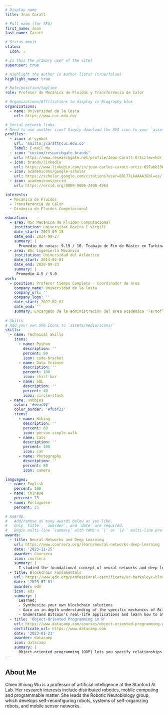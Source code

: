 ```yaml
---
# Display name
title: Jean Caratt

# Full name (for SEO)
first_name: Jean
last_name: Caratt

# Status emoji
status:
  icon: ☕️

# Is this the primary user of the site?
superuser: true

# Highlight the author in author lists? (true/false)
highlight_name: true

# Role/position/tagline
role: Profesor de Mecánica de Fluidos y Transferencia de Calor

# Organizations/Affiliations to display in Biography blox
organizations:
  - name: Universidad de la Costa
    url: https://www.cuc.edu.co/

# Social network links
# Need to use another icon? Simply download the SVG icon to your `assets/media/icons/` folder.
profiles:
  - icon: at-symbol
    url: 'mailto:jcaratt@cuc.edu.co'
    label: E-mail Me
  - icon: "custom/researchgate-brands"
    url: https://www.researchgate.net/profile/Jean-Caratt-Ortiz?ev=hdr_xprf
  - icon: brands/linkedin
    url: https://www.linkedin.com/in/jean-carlos-caratt-ortiz-697abb198//
  - icon: academicons/google-scholar
    url: https://scholar.google.com/citations?user=88l77LkAAAAJ&hl=es/
  - icon: academicons/orcid
    url: https://orcid.org/0009-0006-2400-4964

interests:
  - Mecánica de Fluidos
  - Transferencia de Calor
  - Dinámica de Fluidos Computacional

education:
  - area: MSc Mecánica de Fluidos Computacional
    institution: Universitat Rovira I Virgili
    date_start: 2023-09-13
    date_end: 2024-09-27
    summary: |
      Promedio de notas: 9.19 / 10. Trabajo de Fin de Máster en Turbinas Eólicas de Eje Vertical (VAWT).
  - area: BSc Ingeniería Mecánica
    institution: Universidad del Atlántico
    date_start: 2014-02-01
    date_end: 2020-09-23
    summary: |
     Promedio 4.5 / 5.0
work:
  - position: Profesor tiempo Completo - Coordinador de área
    company_name: Universidad de la Costa
    company_url: ''
    company_logo: ''
    date_start: 2022-02-01
    date_end: ''
    summary: Encargado de la administración del área académica "Termofluidos" del Programa de Ingeniería Mecánica
  
# Skills
# Add your own SVG icons to `assets/media/icons/`
skills:
  - name: Technical Skills
    items:
      - name: Python
        description: ''
        percent: 80
        icon: code-bracket
      - name: Data Science
        description: ''
        percent: 100
        icon: chart-bar
      - name: SQL
        description: ''
        percent: 40
        icon: circle-stack
  - name: Hobbies
    color: '#eeac02'
    color_border: '#f0bf23'
    items:
      - name: Hiking
        description: ''
        percent: 60
        icon: person-simple-walk
      - name: Cats
        description: ''
        percent: 100
        icon: cat
      - name: Photography
        description: ''
        percent: 80
        icon: camera

languages:
  - name: English
    percent: 100
  - name: Chinese
    percent: 75
  - name: Portuguese
    percent: 25

# Awards.
#   Add/remove as many awards below as you like.
#   Only `title`, `awarder`, and `date` are required.
#   Begin multi-line `summary` with YAML's `|` or `|2-` multi-line prefix and indent 2 spaces below.
awards:
  - title: Neural Networks and Deep Learning
    url: https://www.coursera.org/learn/neural-networks-deep-learning
    date: '2023-11-25'
    awarder: Coursera
    icon: coursera
    summary: |
      I studied the foundational concept of neural networks and deep learning. By the end, I was familiar with the significant technological trends driving the rise of deep learning; build, train, and apply fully connected deep neural networks; implement efficient (vectorized) neural networks; identify key parameters in a neural network’s architecture; and apply deep learning to your own applications.
  - title: Blockchain Fundamentals
    url: https://www.edx.org/professional-certificate/uc-berkeleyx-blockchain-fundamentals
    date: '2023-07-01'
    awarder: edX
    icon: edx
    summary: |
      Learned:
      - Synthesize your own blockchain solutions
      - Gain an in-depth understanding of the specific mechanics of Bitcoin
      - Understand Bitcoin’s real-life applications and learn how to attack and destroy Bitcoin, Ethereum, smart contracts and Dapps, and alternatives to Bitcoin’s Proof-of-Work consensus algorithm
  - title: 'Object-Oriented Programming in R'
    url: https://www.datacamp.com/courses/object-oriented-programming-with-s3-and-r6-in-r
    certificate_url: https://www.datacamp.com
    date: '2023-01-21'
    awarder: datacamp
    icon: datacamp
    summary: |
      Object-oriented programming (OOP) lets you specify relationships between functions and the objects that they can act on, helping you manage complexity in your code. This is an intermediate level course, providing an introduction to OOP, using the S3 and R6 systems. S3 is a great day-to-day R programming tool that simplifies some of the functions that you write. R6 is especially useful for industry-specific analyses, working with web APIs, and building GUIs.
---
```


## About Me

Chien Shiung Wu is a professor of artificial intelligence at the Stanford AI Lab. Her research interests include distributed robotics, mobile computing and programmable matter. She leads the Robotic Neurobiology group, which develops self-reconfiguring robots, systems of self-organizing robots, and mobile sensor networks.
